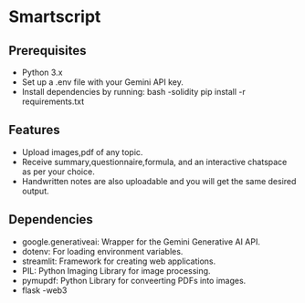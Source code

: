 # Smartscript

## Prerequisites

- Python 3.x
- Set up a .env file with your Gemini API key.
- Install dependencies by running:
  bash
  -solidity
  pip install -r requirements.txt

## Features
- Upload images,pdf of any topic.
- Receive summary,questionnaire,formula, and an interactive chatspace as per your choice.
- Handwritten notes are also uploadable and you will get the same desired output.

## Dependencies
- google.generativeai: Wrapper for the Gemini Generative AI API.
- dotenv: For loading environment variables.
- streamlit: Framework for creating web applications.
- PIL: Python Imaging Library for image processing.
- pymupdf: Python Library for conveerting  PDFs into images.
- flask
-web3
